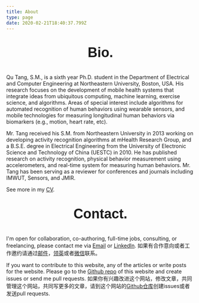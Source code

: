 ```yaml
---
title: About
type: page
date: 2020-02-21T18:40:37.799Z
---
```

## **Bio.**

Qu Tang, S.M., is a sixth year Ph.D. student in the Department of Electrical and Computer Engineering at Northeastern University, Boston, USA. His research focuses on the development of mobile health systems that integrate ideas from ubiquitous computing, machine learning, exercise science, and algorithms. Areas of special interest include algorithms for automated recognition of human behaviors using wearable sensors, and mobile technologies for measuring longitudinal human behaviors via biomarkers (e.g., motion, heart rate, etc).

Mr. Tang received his S.M. from Northeastern University in 2013 working on developing activity recognition algorithms at mHealth Research Group, and a B.S.E. degree in Electrical Engineering from the University of Electronic Science and Technology of China (UESTC) in 2010. He has published research on activity recognition, physical behavior measurement using accelerometers, and real-time system for measuring human behaviors. Mr. Tang has been serving as a reviewer for conferences and journals including IMWUT, Sensors, and JMIR.

See more in my [CV](media/uploads/CV_Tang.pdf).

## **Contact.**

I'm open for collaboration, co-authoring, full-time jobs, consulting, or freelancing, please contact me via [Email](https://mailhide.io/e/SthF9) or [LinkedIn](https://www.linkedin.com/in/qutang/). 如果有合作意向或者工作邀约请通过[邮件](https://mailhide.io/e/SthF9)，[领英](https://www.linkedin.com/in/qutang/)或者[微信](media/uploads/wechat.jpg)联系。

If you want to contribute to this website, any of the articles or write posts for the website. Please go to the [Github repo](https://github.com/qutang/v2.qutang.dev) of this website and create issues or send me pull requests. 如果你有兴趣改进这个网站，修改文章，共同管理这个网站，共同写更多的文章，请到这个网站的[Github仓库](https://github.com/qutang/v2.qutang.dev)创建issues或者发送pull requests.

<style>

h2 {
    text-align: center;
    font-size: 36px;
    font-family: "Lora", sans-serif;
    margin: 1em auto;
}
</style>
